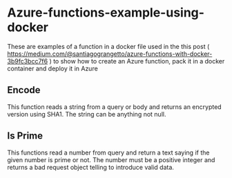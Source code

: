 # Azure-functions-example-using-docker

These are examples of a function in a docker file used in the this post 
( https://medium.com/@santiagograngetto/azure-functions-with-docker-3b9fc3bcc7f6 )
to show how to create an Azure function, pack it in a docker container and deploy
it in Azure

## Encode
This function reads a string from a query or body and returns an encrypted version using SHA1.
The string can be anything not null.

## Is Prime
This functions read a number from query and return a text saying if the given number is prime or not.
The number must be a positive integer and returns a bad request object telling to introduce valid data.
